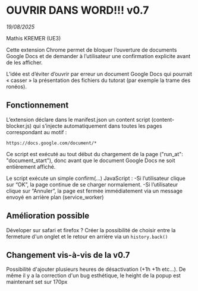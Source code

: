 # OUVRIR DANS WORD!!! v0.7
_19/08/2025_ 

Mathis KREMER (UE3) 

Cette extension Chrome permet de bloquer l’ouverture de documents Google Docs et de demander à l’utilisateur une confirmation explicite avant de les afficher.

L’idée est d’éviter d’ouvrir par erreur un document Google Docs qui pourrait « casser » la présentation des fichiers du tutorat (par exemple la trame des ronéos).

## Fonctionnement

L’extension déclare dans le manifest.json un content script (content-blocker.js) qui s’injecte automatiquement dans toutes les pages correspondant au motif :
```
https://docs.google.com/document/*
```

Ce script est exécuté au tout début du chargement de la page ("run_at": "document_start"), donc avant que le document Google Docs ne soit entièrement affiché.

Le script exécute un simple confirm(...) JavaScript :
-Si l’utilisateur clique sur “OK”, la page continue de se charger normalement.
-Si l’utilisateur clique sur “Annuler”, la page est fermée immédiatement via un message envoyé en arrière plan (service_worker)


## Amélioration possible

Déveloper sur safari et firefox ? Créer la possibilité de choisir entre la fermeture d'un onglet et le retour en arrière via un `history.back()`

## Changement vis-à-vis de la v0.7

Possibilité d'ajouter plusieurs heures de désactivation (+1h +1h etc...). De même il y a la correction d'un bug esthétique, le height de la popup est maintenant set sur 170px 